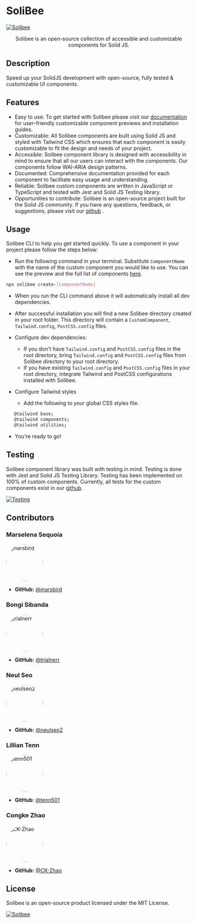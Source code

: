# SoliBee

[![Solibee](https://github.com/oslabs-beta/Solibee/blob/docs/README/assets/solibee-logo-and-name-v2.png)](https://solibee.dev/)

<p align="center">Solibee is an open-source collection of accessible and customizable components for Solid JS.</p>

## Description

Speed up your SolidJS development with open-source, fully tested & customizable UI components.

## Features

- Easy to use: To get started with Solibee please visit our [documentation](https://solibee.dev/installation) for user-friendly customizable component previews and installation guides.
- Customizable: All Solibee components are built using Solid JS and styled with Tailwind CSS which ensures that each component is easily customizable to fit the design and needs of your project.
- Accessible: Solibee component library is designed with accessibility in mind to ensure that all our users can interact with the components. Our components follow WAI-ARIA design patterns.
- Documented: Comprehensive documentation provided for each component to facilitate easy usage and understanding.
- Reliable: Solibee custom components are written in JavaScript or TypeScript and tested with Jest and Solid JS Testing library.
- Opportunities to contribute: Solibee is an open-source project built for the Solid JS community. If you have any questions, feedback, or suggestions, please visit our [github](https://github.com/oslabs-beta/Solibee) .

## Usage

Solibee CLI to help you get started quickly. To use a component in your project please follow the steps below:

- Run the following command in your terminal. Substitute `ComponentName` with the name of the custom component you would like to use. You can see the preview and the full list of components [here](https://solibee.dev/component/accordion).

```sh
npx solibee create-[ComponentName]
```

- When you run the CLI command above it will automatically install all dev dependencies.

- After successful installation you will find a new Solibee directory created in your root folder. This directory will contain a `CustomComponent`, `Tailwind.config`, `PostCSS.config` files.

- Configure dev dependencies:

  - If you don't have `Tailwind.config` and `PostCSS.config` files in the root directory, bring `Tailwind.config` and `PostCSS.config` files from Solibee directory to your root directory.
  - If you have existing `Tailwind.config` and `PostCSS.config` files in your root directory, integrate Tailwind and PostCSS configurations installed with Solibee.

- Configure Tailwind styles
  - Add the following to your global CSS styles file.

```sh
   @tailwind base;
   @tailwind components;
   @tailwind utilities;
```

- You're ready to go!

## Testing

Solibee component library was built with testing in mind. Testing is done with Jest and Solid JS Testing Library. Testing has been implemented on 100% of custom components. Currently, all tests for the custom components exist in our [github](https://github.com/oslabs-beta/Solibee).

[![Testing](https://github.com/oslabs-beta/Solibee/blob/docs/README/assets/Test-coverage.png)](https://solibee.dev/)

## Contributors

### Marselena Sequoia

<img src="https://github.com/marsbird.png?size=100" alt="marsbird" style="border-radius: 50%; width: 100px; height: 100px; display: block; overflow: hidden;">

- **GitHub:** [@marsbird](https://github.com/marsbird)

### Bongi Sibanda

<img src="https://github.com/trialnerr.png?size=100" alt="trialnerr" style="border-radius: 50%; width: 100px; height: 100px;">

- **GitHub:** [@trialnerr](https://github.com/trialnerr)

### Neul Seo

<img src="https://github.com/neulseo2.png?size=100" alt="neulseo2" style="border-radius: 50%; width: 100px; height: 100px;">

- **GitHub:** [@neulseo2](https://github.com/neulseo2)

### Lillian Tenn

<img src="https://github.com/tenn501.png?size=100" alt="tenn501" style="border-radius: 50%; width: 100px; height: 100px;">

- **GitHub:** [@tenn501](https://github.com/tenn501)

### Congke Zhao

<img src="https://github.com/CK-Zhao.png?size=100" alt="CK-Zhao" style="border-radius: 50%; width: 100px; height: 100px;">

- **GitHub:** [@CK-Zhao](https://github.com/CK-Zhao)

## License

Solibee is an open-source product licensed under the MIT License.

[![Solibee](https://github.com/oslabs-beta/Solibee/blob/docs/README/assets/solibee-logo-thin.png)](https://solibee.dev/)
